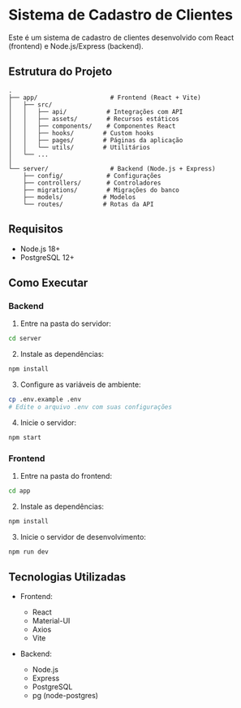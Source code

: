 # Sistema de Cadastro de Clientes

Este é um sistema de cadastro de clientes desenvolvido com React (frontend) e Node.js/Express (backend).

## Estrutura do Projeto

```
.
├── app/                    # Frontend (React + Vite)
│   ├── src/
│   │   ├── api/           # Integrações com API
│   │   ├── assets/        # Recursos estáticos
│   │   ├── components/    # Componentes React
│   │   ├── hooks/        # Custom hooks
│   │   ├── pages/        # Páginas da aplicação
│   │   └── utils/        # Utilitários
│   └── ...
│
└── server/                 # Backend (Node.js + Express)
    ├── config/            # Configurações
    ├── controllers/       # Controladores
    ├── migrations/        # Migrações do banco
    ├── models/           # Modelos
    └── routes/           # Rotas da API
```

## Requisitos

- Node.js 18+
- PostgreSQL 12+

## Como Executar

### Backend

1. Entre na pasta do servidor:
```bash
cd server
```

2. Instale as dependências:
```bash
npm install
```

3. Configure as variáveis de ambiente:
```bash
cp .env.example .env
# Edite o arquivo .env com suas configurações
```

4. Inicie o servidor:
```bash
npm start
```

### Frontend

1. Entre na pasta do frontend:
```bash
cd app
```

2. Instale as dependências:
```bash
npm install
```

3. Inicie o servidor de desenvolvimento:
```bash
npm run dev
```

## Tecnologias Utilizadas

- Frontend:
  - React
  - Material-UI
  - Axios
  - Vite

- Backend:
  - Node.js
  - Express
  - PostgreSQL
  - pg (node-postgres)
